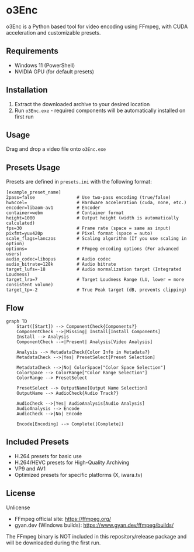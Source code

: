 # o3Enc

o3Enc is a Python based tool for video encoding using FFmpeg, with CUDA acceleration and customizable presets.

## Requirements

- Windows 11 (PowerShell)
- NVIDIA GPU (for default presets)

## Installation

1. Extract the downloaded archive to your desired location
2. Run `o3Enc.exe` - required components will be automatically installed on first run

## Usage

Drag and drop a video file onto `o3Enc.exe`

## Presets Usage

Presets are defined in `presets.ini` with the following format:

```
[example_preset_name]
2pass=false                # Use two-pass encoding (true/false)
hwaccel=                   # Hardware acceleration (cuda, none, etc.)
encoder=libaom-av1         # Encoder
container=webm             # Container format
height=1080                # Output height (width is automatically calculated)
fps=30                     # Frame rate (space = same as input)
pixfmt=yuv420p             # Pixel format (space = auto)
scale_flags=lanczos        # Scaling algorithm (If you use scaling in option)
options=                   # FFmpeg encoding options (For advanced users)
audio_codec=libopus        # Audio codec
audio_bitrate=128k         # Audio bitrate
target_lufs=-18            # Audio normalization target (Integrated Loudness)
target_lra=7               # Target Loudness Range (LU, lower = more consistent volume)
target_tp=-2               # True Peak target (dB, prevents clipping)
```

## Flow

```mermaid
graph TD
    Start([Start]) --> ComponentCheck{Components?}
    ComponentCheck -->|Missing| Install[Install Components]
    Install --> Analysis
    ComponentCheck -->|Present| Analysis[Video Analysis]
    
    Analysis --> MetadataCheck{Color Info in Metadata?}
    MetadataCheck -->|Yes| PresetSelect[Preset Selection]
    
    MetadataCheck -->|No| ColorSpace["Color Space Selection"]
    ColorSpace --> ColorRange["Color Range Selection"]
    ColorRange --> PresetSelect
    
    PresetSelect --> OutputName[Output Name Selection]
    OutputName --> AudioCheck{Audio Track?}
    
    AudioCheck -->|Yes| AudioAnalysis[Audio Analysis]
    AudioAnalysis --> Encode
    AudioCheck -->|No| Encode
    
    Encode[Encoding] --> Complete([Complete])
```

## Included Presets

- H.264 presets for basic use
- H.264/HEVC presets for High-Quality Archiving
- VP9 and AV1
- Optimized presets for specific platforms (X, iwara.tv)

## License

Unlicense

- FFmpeg official site: https://ffmpeg.org/
- gyan.dev (Windows builds): https://www.gyan.dev/ffmpeg/builds/

The FFmpeg binary is NOT included in this repository/release package and will be downloaded during the first run.